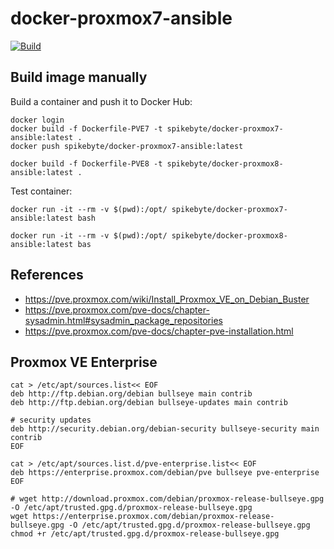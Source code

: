 # docker-proxmox7-ansible

[![Build](https://github.com/nfaction/docker-proxmox7-ansible/actions/workflows/build.yml/badge.svg)](https://github.com/nfaction/docker-proxmox7-ansible/actions/workflows/build.yml)

## Build image manually

Build a container and push it to Docker Hub:

```
docker login
docker build -f Dockerfile-PVE7 -t spikebyte/docker-proxmox7-ansible:latest .
docker push spikebyte/docker-proxmox7-ansible:latest

docker build -f Dockerfile-PVE8 -t spikebyte/docker-proxmox8-ansible:latest .
```

Test container:

```
docker run -it --rm -v $(pwd):/opt/ spikebyte/docker-proxmox7-ansible:latest bash

docker run -it --rm -v $(pwd):/opt/ spikebyte/docker-proxmox8-ansible:latest bas
```

## References

* https://pve.proxmox.com/wiki/Install_Proxmox_VE_on_Debian_Buster
* https://pve.proxmox.com/pve-docs/chapter-sysadmin.html#sysadmin_package_repositories
* https://pve.proxmox.com/pve-docs/chapter-pve-installation.html

## Proxmox VE Enterprise

```
cat > /etc/apt/sources.list<< EOF
deb http://ftp.debian.org/debian bullseye main contrib
deb http://ftp.debian.org/debian bullseye-updates main contrib

# security updates
deb http://security.debian.org/debian-security bullseye-security main contrib
EOF

cat > /etc/apt/sources.list.d/pve-enterprise.list<< EOF
deb https://enterprise.proxmox.com/debian/pve bullseye pve-enterprise
EOF

# wget http://download.proxmox.com/debian/proxmox-release-bullseye.gpg -O /etc/apt/trusted.gpg.d/proxmox-release-bullseye.gpg
wget https://enterprise.proxmox.com/debian/proxmox-release-bullseye.gpg -O /etc/apt/trusted.gpg.d/proxmox-release-bullseye.gpg
chmod +r /etc/apt/trusted.gpg.d/proxmox-release-bullseye.gpg
```
